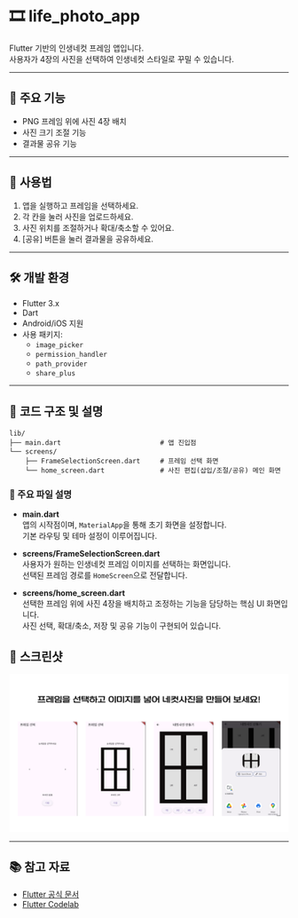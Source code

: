 # 🎞️ life_photo_app

Flutter 기반의 인생네컷 프레임 앱입니다.  
사용자가 4장의 사진을 선택하여 인생네컷 스타일로 꾸밀 수 있습니다.

---

## 📱 주요 기능

- PNG 프레임 위에 사진 4장 배치
- 사진 크기 조절 기능
- 결과물 공유 기능

---

## 🚀 사용법

1. 앱을 실행하고 프레임을 선택하세요.
2. 각 칸을 눌러 사진을 업로드하세요.
3. 사진 위치를 조절하거나 확대/축소할 수 있어요.
4. [공유] 버튼을 눌러 결과물을 공유하세요.

---

## 🛠️ 개발 환경

- Flutter 3.x
- Dart
- Android/iOS 지원
- 사용 패키지:
  - `image_picker`
  - `permission_handler`
  - `path_provider`
  - `share_plus`

---

## 🧾 코드 구조 및 설명

```plaintext
lib/
├── main.dart                         # 앱 진입점
└── screens/
    ├── FrameSelectionScreen.dart     # 프레임 선택 화면
    └── home_screen.dart              # 사진 편집(삽입/조절/공유) 메인 화면
``` 

### 📌 주요 파일 설명

- **main.dart**  
  앱의 시작점이며, `MaterialApp`을 통해 초기 화면을 설정합니다.  
  기본 라우팅 및 테마 설정이 이루어집니다.

- **screens/FrameSelectionScreen.dart**  
  사용자가 원하는 인생네컷 프레임 이미지를 선택하는 화면입니다.  
  선택된 프레임 경로를 `HomeScreen`으로 전달합니다.

- **screens/home_screen.dart**  
  선택한 프레임 위에 사진 4장을 배치하고 조정하는 기능을 담당하는 핵심 UI 화면입니다.  
  사진 선택, 확대/축소, 저장 및 공유 기능이 구현되어 있습니다.

## 📸 스크린샷

![main_screen](assets/main.png)

---

## 📚 참고 자료

- [Flutter 공식 문서](https://docs.flutter.dev/)
- [Flutter Codelab](https://docs.flutter.dev/get-started/codelab)
